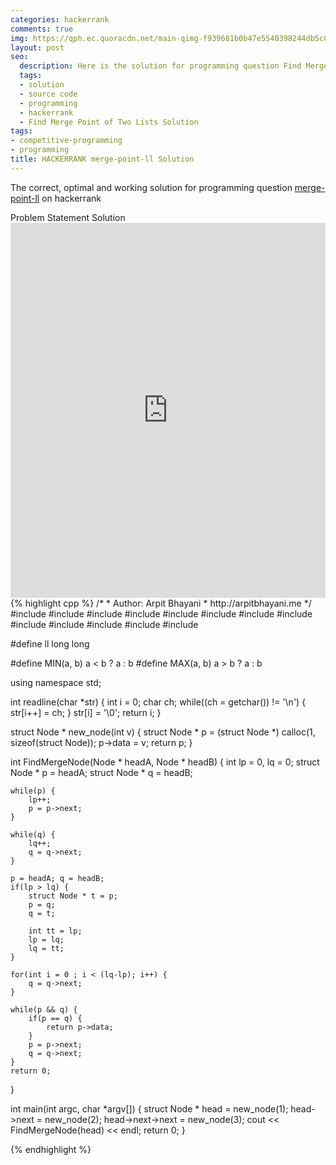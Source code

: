 ```yaml
---
categories: hackerrank
comments: true
img: https://qph.ec.quoracdn.net/main-qimg-f939681b0b47e5540398244db5c8966f?convert_to_webp=true
layout: post
seo:
  description: Here is the solution for programming question Find Merge Point of Two Lists on hackerrank
  tags:
  - solution
  - source code
  - programming
  - hackerrank
  - Find Merge Point of Two Lists Solution
tags:
- competitive-programming
- programming
title: HACKERRANK merge-point-ll Solution
---
```

The correct, optimal and working solution for programming question [merge-point-ll](https://www.hackerrank.com/challenges/find-the-merge-point-of-two-joined-linked-lists) on hackerrank

<div class="ui secondary pointing large menu">
  <a class="grey item" data-tab="problem-statement">
    Problem Statement
  </a>
  <a class="active item grey" data-tab="solution">
    Solution
  </a>
</div>
<div class="ui bottom attached tab" data-tab="problem-statement">
    <iframe src="https://www.hackerrank.com/challenges/find-the-merge-point-of-two-joined-linked-lists" width="100%" height="600px" style="overflow: scroll; border: none;"></iframe>
</div>
<div class="ui bottom attached active tab" data-tab="solution">
{% highlight cpp %}
/*
 *  Author: Arpit Bhayani
 *  http://arpitbhayani.me
 */
#include <cmath>
#include <cstdio>
#include <cstdlib>
#include <climits>
#include <deque>
#include <iostream>
#include <list>
#include <limits>
#include <map>
#include <queue>
#include <set>
#include <stack>
#include <vector>

#define ll long long

#define MIN(a, b) a < b ? a : b
#define MAX(a, b) a > b ? a : b

using namespace std;

int readline(char *str) {
    int i = 0;
    char ch;
    while((ch = getchar()) != '\n') {
        str[i++] = ch;
    }
    str[i] = '\0';
    return i;
}

struct Node * new_node(int v) {
    struct Node * p = (struct Node *) calloc(1, sizeof(struct Node));
    p->data = v;
    return p;
}

int FindMergeNode(Node * headA, Node * headB) {
    int lp = 0, lq = 0;
    struct Node * p = headA;
    struct Node * q = headB;

    while(p) {
        lp++;
        p = p->next;
    }

    while(q) {
        lq++;
        q = q->next;
    }

    p = headA; q = headB;
    if(lp > lq) {
        struct Node * t = p;
        p = q;
        q = t;

        int tt = lp;
        lp = lq;
        lq = tt;
    }

    for(int i = 0 ; i < (lq-lp); i++) {
        q = q->next;
    }

    while(p && q) {
        if(p == q) {
            return p->data;
        }
        p = p->next;
        q = q->next;
    }
    return 0;
}

int main(int argc, char *argv[]) {
    struct Node * head = new_node(1);
    head->next = new_node(2);
    head->next->next = new_node(3);
    cout << FindMergeNode(head) << endl;
    return 0;
}

{% endhighlight %}
</div>

